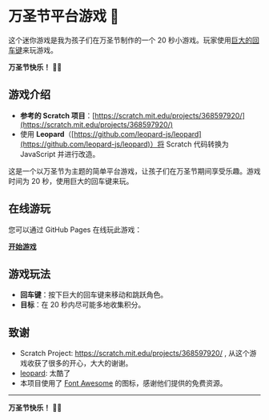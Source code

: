 # 万圣节平台游戏 🎃

这个迷你游戏是我为孩子们在万圣节制作的一个 20 秒小游戏。玩家使用[巨大的回车键](https://www.yodobashi.com/product/100000001008101321/)来玩游戏。

**万圣节快乐！** 🎃👻

## 游戏介绍

- **参考的 Scratch 项目**：[https://scratch.mit.edu/projects/368597920/](https://scratch.mit.edu/projects/368597920/)
- 使用 **Leopard**（[https://github.com/leopard-js/leopard](https://github.com/leopard-js/leopard)）将 Scratch 代码转换为 JavaScript 并进行改造。

这是一个以万圣节为主题的简单平台游戏，让孩子们在万圣节期间享受乐趣。游戏时间为 20 秒，使用巨大的回车键来玩。

## 在线游玩

您可以通过 GitHub Pages 在线玩此游戏：

[**开始游戏**](https://chuenlye.github.io/Halloween-platform-game/)

## 游戏玩法

- **回车键**：按下巨大的回车键来移动和跳跃角色。
- **目标**：在 20 秒内尽可能多地收集积分。

## 致谢

- Scratch Project: https://scratch.mit.edu/projects/368597920/ , 从这个游戏收获了很多的开心，大大的谢谢。
- [leopard](https://github.com/leopard-js/leopard): 太酷了
- 本项目使用了 [Font Awesome](https://fontawesome.com/) 的图标，感谢他们提供的免费资源。

---

**万圣节快乐！** 🎃👻
